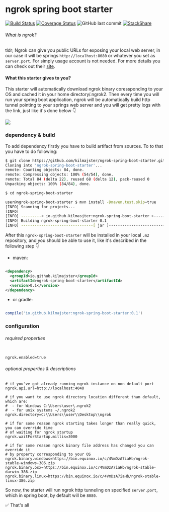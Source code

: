 # ngrok spring boot starter
[![Build Status](https://img.shields.io/travis/kilmajster/ngrok-spring-boot-starter/master.svg?logo=travis)](https://travis-ci.org/kilmajster/ngrok-spring-boot-starter)
[![Coverage Status](https://coveralls.io/repos/github/kilmajster/ngrok-spring-boot-starter/badge.svg?branch=master)](https://coveralls.io/github/kilmajster/ngrok-spring-boot-starter?branch=master)
![GitHub last commit](https://img.shields.io/github/last-commit/kilmajster/ngrok-spring-boot-starter.svg)
[![StackShare](https://img.shields.io/badge/tech-stack-0690fa.svg?style=flat)](https://stackshare.io/createam-labs/ngrok-spring-boot-starter)

###### What is ngrok?
tldr; Ngrok can give you public URLs for exposing your local web server, in our case it will be springs `http://localhost:8080` or whatever you set as `server.port`. 
For simply usage account is not needed. For more details you can check out their [site](https://ngrok.com/).

#### What this starter gives to you?
This starter will automatically download ngrok binary coressponding to your OS and cached it in your home directory/.ngrok2. 
Then every time you will run your spring boot application, ngrok will be automatically build http tunnel pointing to your springs web server
and you will get pretty logs with the link, just like it's done below 👇

![](https://raw.githubusercontent.com/kilmajster/ngrok-spring-boot-starter/master/screenshot.png
)[]()

### dependency & build
To add dependency firstly you have to build artifact from sources. To to that you have to do following:

```bash
$ git clone https://github.com/kilmajster/ngrok-spring-boot-starter.git
Cloning into 'ngrok-spring-boot-starter'...
remote: Counting objects: 84, done.
remote: Compressing objects: 100% (54/54), done.
remote: Total 84 (delta 22), reused 68 (delta 12), pack-reused 0
Unpacking objects: 100% (84/84), done.

$ cd ngrok-spring-boot-starter

user@ngrok-spring-boot-starter $ mvn install -Dmaven.test.skip=true
[INFO] Scanning for projects...
[INFO]
[INFO] ---------< io.github.kilmasjter:ngrok-spring-boot-starter >----------
[INFO] Building ngrok-spring-boot-starter 0.1
[INFO] --------------------------------[ jar ]---------------------------------
```
After this `ngrok-spring-boot-starter` will be installed in your local `.m2` repository, and you should be able to 
use it, like it's described in the following step 👇

- maven:
```xml

<dependency>
  <groupId>io.github.kilmajster</groupId>
  <artifactId>ngrok-spring-boot-starter</artifactId>
  <version>0.1</version>
</dependency>

```
- or gradle:
```groovy

compile('io.github.kilmajster:ngrok-spring-boot-starter:0.1')

````

### configuration
###### required properties

```properties

ngrok.enabled=true

```

###### optional properties & descriptions

```
# if you've got already running ngrok instance on non default port
ngrok.api.url=http://localhost:4040

# if you want to use ngrok directory location different than default, which are:
#  - for Windows C:\Users\user\.ngrok2
#  - for unix systems ~/.ngrok2
ngrok.directory=C:\\Users\\user\\Desktop\\ngrok

# if for some reason ngrok starting takes longer than really quick, you can override time 
# of waiting for ngrok startup
ngrok.waitForStartup.millis=3000

# if for some reason ngrok binary file address has changed you can override it 
# by property corresponding to your OS
ngrok.binary.windows=https://bin.equinox.io/c/4VmDzA7iaHb/ngrok-stable-windows-386.zip
ngrok.binary.osx=https://bin.equinox.io/c/4VmDzA7iaHb/ngrok-stable-darwin-386.zip
ngrok.binary.linux=https://bin.equinox.io/c/4VmDzA7iaHb/ngrok-stable-linux-386.zip
```

So now, the starter will run ngrok http tunneling on specified `server.port`, which in spring boot, by default will be `8080`.  

✅ That's all